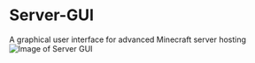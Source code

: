 # Server-GUI
A graphical user interface for advanced Minecraft server hosting 
![Image of Server GUI](http://www.demus-intergalactical.net/sample.png)
